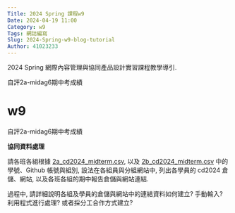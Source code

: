 ```yaml
---
Title: 2024 Spring 課程w9
Date: 2024-04-19 11:00
Category: w9
Tags: 網誌編寫
Slug: 2024-Spring-w9-blog-tutorial
Author: 41023233
---
```


2024 Spring 網際內容管理與協同產品設計實習課程教學導引.

<!-- PELICAN_END_SUMMARY -->

自評2a-midag6期中考成績

<h1>w9</h1>
<p>自評2a-midag6期中考成績</p>
<p><strong>協同資料處理</strong></p>
<p>請各班各組根據<span>&nbsp;</span><a href="https://gist.githubusercontent.com/mdecycu/8ba6fa28317bc7a784d8350e7bc33580/raw/30b7be16b4870ef54c0677a380a029c9202df356/2a_cd2024_midterm.csv">2a_cd2024_midterm.csv</a>, 以及<span>&nbsp;</span><a href="https://gist.githubusercontent.com/mdecycu/8ba6fa28317bc7a784d8350e7bc33580/raw/30b7be16b4870ef54c0677a380a029c9202df356/2b_cd2024_midterm.csv">2b_cd2024_midterm.csv</a><span>&nbsp;</span>中的學號、Github 帳號與組別, 設法在各組員與分組網站中, 列出各學員的 cd2024 倉儲、網站, 以及各班各組的期中報告倉儲與網站連結.</p>
<p>過程中, 請詳細說明各組及學員的倉儲與網站中的連結資料如何建立? 手動輸入? 利用程式進行處理? 或者採分工合作方式建立?</p>
